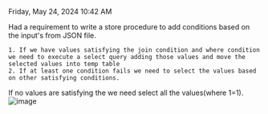 Friday, May 24, 2024
10:42 AM

Had a requirement to write a store procedure to add conditions based on the input's from JSON file.

	1. If we have values satisfying the join condition and where condition we need to execute a select query adding those values and move the selected values into temp table
	2. If at least one condition fails we need to select the values based on other satisfying conditions.
If no values are satisfying the we need select all the values(where 1=1).![image](https://github.com/vikashini/MySqlLearnings/assets/9973800/c1d30ad5-e7ab-4487-8998-d19be8360d59)
